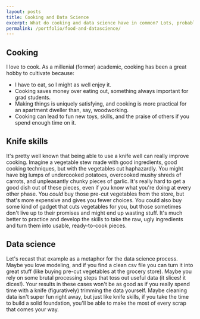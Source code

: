 ```yaml
---
layout: posts
title: Cooking and Data Science
excerpt: What do cooking and data science have in common? Lots, probably!
permalink: /portfolio/food-and-datascience/
---
```

## Cooking
I love to cook. As a millenial (former) academic, cooking has been a great hobby to cultivate because:
- I have to eat, so I might as well enjoy it.
- Cooking saves money over eating out, something always important for grad students.
- Making things is uniquely satisfying, and cooking is more practical for an apartment dweller than, say, woodworking.
- Cooking can lead to fun new toys, skills, and the praise of others if you spend enough time on it.

## Knife skills
It's pretty well known that being able to use a knife well can really improve cooking. Imagine a vegetable stew made with good ingredients, good cooking techniques, but with the vegetables cut haphazardly. You might have big lumps of undercooked potatoes, overcooked mushy shreds of carrots, and unpleasantly chunky pieces of garlic. It's really hard to get a good dish out of these pieces, even if you know what you're doing at every other phase. You *could* buy those pre-cut vegetables from the store, but that's more expensive and gives you fewer choices. You could also buy some kind of gadget that cuts vegetables for you, but those sometimes don't live up to their promises and might end up wasting stuff. It's much better to practice and develop the skills to take the raw, ugly ingredients and turn them into usable, ready-to-cook pieces.

## Data science
Let's recast that example as a metaphor for the data science process. Maybe you love modeling, and if you find a clean csv file you can turn it into great stuff (like buying pre-cut vegetables at the grocery store). Maybe you rely on some brutal processing steps that toss out useful data (it slices! it dices!). Your results in these cases won't be as good as if you really spend time with a knife (figuratively) trimming the data yourself. Maybe cleaning data isn't super fun right away, but just like knife skills, if you take the time to build a solid foundation, you'll be able to make the most of every scrap that comes your way.

